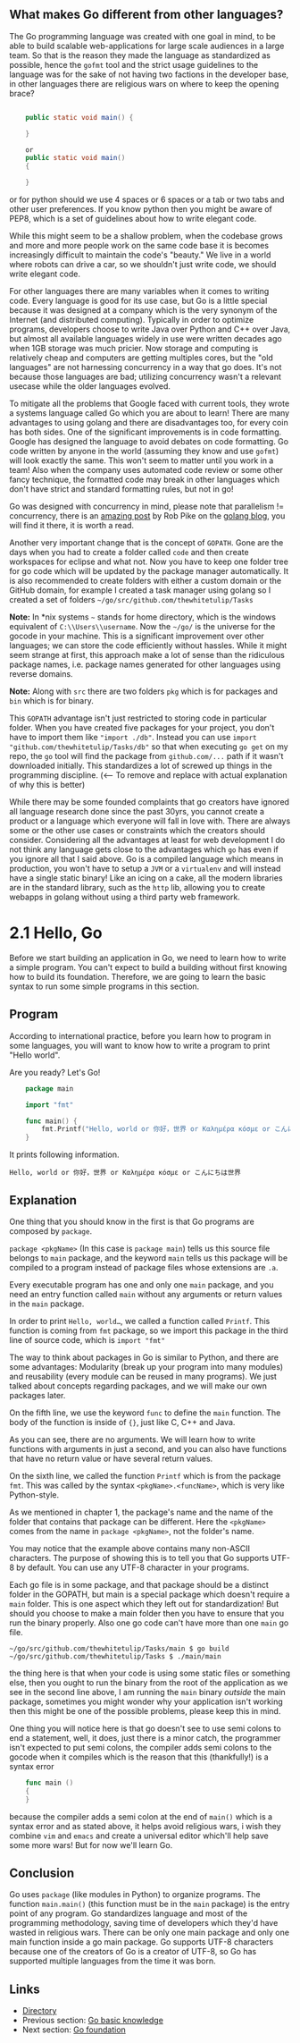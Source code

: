 ## What makes Go different from other languages?

The Go programming language was created with one goal in mind, to be able to build scalable web-applications for large scale audiences in a large team. So that is the reason they made the language as standardized as possible, hence the `gofmt` tool and the strict usage guidelines to the language was for the sake of not having two factions in the developer base, in other languages there are religious wars on where to keep the opening brace?
```java

    public static void main() {

    }

    or
    public static void main()
    {

    }
```    
or for python should we use 4 spaces or 6 spaces or a tab or two tabs and other user preferences. If you know python then you might be aware of PEP8, which is a set of guidelines about how to write elegant code. 

While this might seem to be a shallow problem, when the codebase grows and more and more people work on the same code base it is becomes increasingly difficult to maintain the code's "beauty." We live in a world where robots can drive a car, so we shouldn't just write code, we should write elegant code.

For other languages there are many variables when it comes to writing code. Every language is good for its use case, but Go is a little special because it was designed at a company which is the very synonym of the Internet (and distributed computing). Typically in order to optimize programs, developers choose to write Java over Python and C++ over Java, but almost all available languages widely in use were written decades ago when 1GB storage was much pricier. Now storage and computing is relatively cheap and computers are getting multiples cores, but the "old languages" are not harnessing concurrency in a way that go does. It's not because those languages are  bad; utilizing concurrency wasn't a relevant usecase while the older languages evolved.

To mitigate all the problems that Google faced with current tools, they wrote a systems language called Go which you are about to learn! There are many advantages to using golang and there are disadvantages too, for every coin has both sides. One of the significant improvements is in code formatting. Google has designed the language to avoid debates on code formatting. Go code written by anyone in the world (assuming they know and use `gofmt`) will look exactly the same. This won't seem to matter until you work in a team! Also when the company uses automated code review or some other fancy technique, the formatted code may break in other languages which don't have strict and standard formatting rules, but not in go!

Go was designed with concurrency in mind, please note that parallelism != concurrency, there is an [amazing post](https://blog.golang.org/concurrency-is-not-parallelism) by Rob Pike on the [golang blog](https://blog.golang.org/), you will find it there, it is worth a read.

Another very important change that is the concept of `GOPATH`. Gone are the days when you had to create a folder called `code` and then create workspaces for eclipse and what not. Now you have to keep one folder tree for go code which will be updated by the package manager automatically. It is also recommended to create folders with either a custom domain or the GitHub domain, for example I created a task manager using golang so I created a set of folders
`~/go/src/github.com/thewhitetulip/Tasks` 

**Note:** In *nix systems `~` stands for home directory, which is the windows equivalent of `C:\\Users\\username`.
Now the `~/go/` is the universe for the gocode in your machine. This is a significant improvement over other languages; we can store the code efficiently without hassles. While it might seem strange at first, this approach make a lot of sense than the ridiculous package names, i.e. package names generated for other languages using reverse domains.

**Note:** Along with `src` there are two folders `pkg` which is for packages and `bin` which is for binary.

This `GOPATH` advantage isn't just restricted to storing code in particular folder. When you have created five packages for your project, you don't have to import them like `"import ./db"`. Instead you can use `import "github.com/thewhitetulip/Tasks/db"` so that when executing `go get` on my repo, the `go` tool will find the package from `github.com/...` path if it wasn't downloaded initially. This standardizes a lot of screwed up things in the programming discipline. (<-- To remove and replace with actual explanation of why this is better)

While there may be some founded complaints that go creators have ignored all language research done since the past 30yrs, you cannot create a product or a language which everyone will fall in love with. There are always some or the other use cases or constraints which the creators should consider. Considering all the advantages at least for web development I do not think any language gets close to the advantages which `go` has even if you ignore all that I said above. Go is a compiled language which means in production, you won't have to setup a `JVM` or a `virtualenv` and will instead have a single static binary! Like an icing on a cake, all the modern libraries are in the standard library, such as the `http` lib, allowing you to create webapps in golang without using a third party web framework.

# 2.1 Hello, Go

Before we start building an application in Go, we need to learn how to write a simple program. You can't expect to build a building without first knowing how to build its foundation. Therefore, we are going to learn the basic syntax to run some simple programs in this section.

## Program

According to international practice, before you learn how to program in some languages, you will want to know how to write a program to print "Hello world".

Are you ready? Let's Go!
```Go
	package main

	import "fmt"

	func main() {
		fmt.Printf("Hello, world or 你好，世界 or Καλημέρα κόσμε or こんにちは世界\n")
	}
```
It prints following information.

	Hello, world or 你好，世界 or Καλημέρα κόσμε or こんにちは世界

## Explanation

One thing that you should know in the first is that Go programs are composed by `package`.

`package <pkgName>` (In this case is `package main`) tells us this source file belongs to `main` package, and the keyword `main` tells us this package will be compiled to a program instead of package files whose extensions are `.a`.

Every executable program has one and only one `main` package, and you need an entry function called `main` without any arguments or return values in the `main` package.

In order to print `Hello, world…`, we called a function called `Printf`. This function is coming from `fmt` package, so we import this package in the third line of source code, which is `import "fmt"`

The way to think about packages in Go is similar to Python, and there are some advantages: Modularity (break up your program into many modules) and reusability (every module can be reused in many programs). We just talked about concepts regarding packages, and we will make our own packages later.

On the fifth line, we use the keyword `func` to define the `main` function. The body of the function is inside of `{}`, just like C, C++ and Java.

As you can see, there are no arguments. We will learn how to write functions with arguments in just a second, and you can also have functions that have no return value or have several return values.

On the sixth line, we called the function `Printf` which is from the package `fmt`. This was called by the syntax `<pkgName>.<funcName>`, which is very like Python-style.

As we mentioned in chapter 1, the package's name and the name of the folder that contains that package can be different. Here the `<pkgName>` comes from the name in `package <pkgName>`, not the folder's name.

You may notice that the example above contains many non-ASCII characters. The purpose of showing this is to tell you that Go supports UTF-8 by default. You can use any UTF-8 character in your programs.

Each go file is in some package, and that package should be a distinct folder in the GOPATH, but main is a special package which doesn't require a `main` folder. This is one aspect which they left out for standardization! But should you choose to make a main folder then you have to ensure that you run the binary properly. Also one go code can't have more than one `main` go file.

`~/go/src/github.com/thewhitetulip/Tasks/main $ go build`
`~/go/src/github.com/thewhitetulip/Tasks $ ./main/main`

the thing here is that when your code is using some static files or something else, then you ought to run the binary from the root of the application as we see in the second line above, I am running the `main` binary *outside* the main package, sometimes you might wonder why your application isn't working then this might be one of the possible problems, please keep this in mind.

One thing you will notice here is that go doesn't see to use semi colons to end a statement, well, it does, just there is a minor catch, the programmer isn't expected to put semi colons, the compiler adds semi colons to the gocode when it compiles which is the reason that this (thankfully!) is a syntax error
```Go
    func main ()
    {
    }
```    
because the compiler adds a semi colon at the end of `main()` which is a syntax error and as stated above, it helps avoid religious wars, i wish they combine `vim` and `emacs` and create a universal editor which'll help save some more wars! But for now we'll learn Go.

## Conclusion

Go uses `package` (like modules in Python) to organize programs. The function `main.main()` (this function must be in the `main` package) is the entry point of any program. Go standardizes language and most of the programming methodology, saving time of developers which they'd have wasted in religious wars. There can be only one main package and only one main function inside a go main package. Go supports UTF-8 characters because one of the creators of Go is a creator of UTF-8, so Go has supported multiple languages from the time it was born.

## Links

- [Directory](build-web-application-with-golang-en.md)
- Previous section: [Go basic knowledge](myBrain/ЯП%20и%20не%20только/go.md/en/02.0.md)
- Next section: [Go foundation](myBrain/ЯП%20и%20не%20только/go.md/en/02.2.md)
